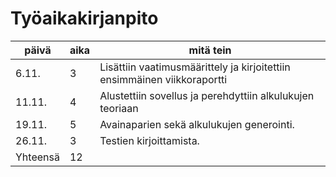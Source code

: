 # Työaikakirjanpito

päivä | aika | mitä tein
------|------|----------
6.11. |3     | Lisättiin vaatimusmäärittely ja kirjoitettiin ensimmäinen viikkoraportti
11.11.|4     | Alustettiin sovellus ja perehdyttiin alkulukujen teoriaan
19.11.|5     | Avainaparien sekä alkulukujen generointi.
26.11.|3     | Testien kirjoittamista.
Yhteensä|12   |

